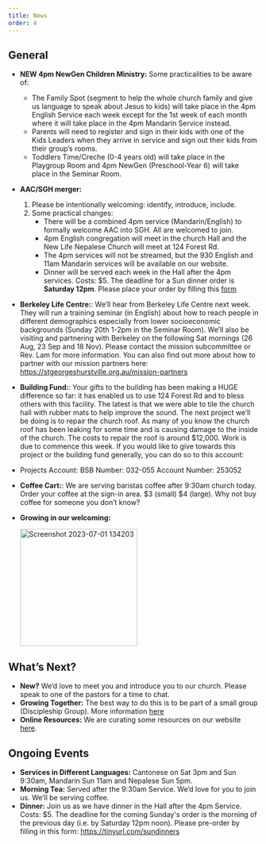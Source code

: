 ```yaml
---
title: News
order: 4
---
```


## General

- **NEW 4pm NewGen Children Ministry:**
 Some practicalities to be aware of:
    - The Family Spot (segment to help the whole church family and give us language to speak about Jesus to kids) will take place in the 4pm English Service each week except for the 1st week of each month where it will take place in the 4pm Mandarin Service instead.
    - Parents will need to register and sign in their kids with one of the Kids Leaders when they arrive in service and sign out their kids from their group’s rooms.
    - Toddlers Time/Creche (0-4 years old) will take place in the Playgroup Room and 4pm NewGen (Preschool-Year 6) will take place in the Seminar Room.

- **AAC/SGH merger:**
    1. Please be intentionally welcoming: identify, introduce, include. 
    2. Some practical changes: 
        - There will be a combined 4pm service (Mandarin/English) to formally welcome AAC into SGH. All are welcomed to join.
        - 4pm English congregation will meet in the church Hall and the New Life Nepalese Church will meet at 124 Forest Rd.
        - The 4pm services will not be streamed, but the 930 English and 11am Mandarin services will be available on our website.
        - Dinner will be served each week in the Hall after the 4pm services. Costs: $5. The deadline for a Sun dinner order is **Saturday 12pm**. Please place your order by filling this [form](https://tinyurl.com/sundinners)

- **Berkeley Life Centre:**: We’ll hear from Berkeley Life Centre next week. They will run a training seminar (in English) about how to reach people in different demographics especially from lower socioeconomic backgrounds (Sunday 20th 1-2pm in the Seminar Room). We’ll also be visiting and partnering with Berkeley on the following Sat mornings (26 Aug, 23 Sep and 18 Nov). Please contact the mission subcommittee or Rev. Lam for more information. You can also find out more about how to partner with our mission partners here: https://stgeorgeshurstville.org.au/mission-partners

- **Building Fund:**: Your gifts to the building has been making a HUGE difference so far: it has enabled us to use 124 Forest Rd and to bless others with this facility. The latest is that we were able to tile the church hall with rubber mats to help improve the sound. The next project we’ll be doing is to repair the church roof. As many of you know the church roof has been leaking for some time and is causing damage to the inside of the church. The costs to repair the roof is around $12,000. Work is due to commence this week.  If you would like to give towards this project or the building fund generally, you can do so to this account: 

- Projects Account: BSB Number: 032-055 Account Number: 253052
  
- **Coffee Cart:**: We are serving baristas coffee after 9:30am church today. Order your coffee at the sign-in area. $3 (small) $4 (large). Why not buy coffee for someone you don’t know?

- **Growing in our welcoming:**

  <img width="236" alt="Screenshot 2023-07-01 134203" src="https://github.com/stgeorgeshurstville/bulletin/assets/119166299/b540ac1c-0ba4-481e-90a5-5464939f7e4c">


## What’s Next?
- **New?** We’d love to meet you and introduce you to our church. Please speak to one of the pastors for a time to chat. 
- **Growing Together:** The best way to do this is to be part of a small group (Discipleship Group). More information [here](https://stgeorgeshurstville.org.au/discipleship-groups)
- **Online Resources:** We are curating some resources on our website [here](https://stgeorgeshurstville.org.au/lets-talk-about-christianity).  

## Ongoing Events
- **Services in Different Languages:** Cantonese on Sat 3pm and Sun 9:30am, Mandarin Sun 11am and Nepalese Sun 5pm. 
- **Morning Tea:**  Served after the 9:30am Service. We’d love for you to join us. We’ll be serving coffee.
- **Dinner:** Join us as we have dinner in the Hall after the 4pm Service. Costs: $5. The deadline for the coming Sunday's order is the morning of the previous day (i.e. by Saturday 12pm noon). Please pre-order by filling in this form: https://tinyurl.com/sundinners 


